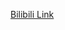 [Bilibili Link](https://www.bilibili.com/video/BV16DzNYQEWQ/?vd_source=c801aa3fac0e6e97b0df71f74a8b25bd&__readwiseLocation=)
